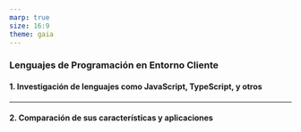 ```yaml
---
marp: true
size: 16:9
theme: gaia
---
```


### Lenguajes de Programación en Entorno Cliente

#### 1. Investigación de lenguajes como JavaScript, TypeScript, y otros

---

#### 2. Comparación de sus características y aplicaciones
